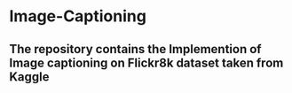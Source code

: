 # Image-Captioning

## The repository contains the Implemention of Image captioning on Flickr8k dataset taken from Kaggle
